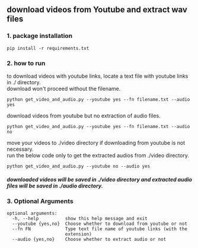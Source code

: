 download videos from Youtube and extract wav files
------
### 1. package installation
```
pip install -r requirements.txt 
```
### 2. how to run

to download videos with youtube links, locate a text file with youtube links in ./ directory. </br>
download won't proceed without the filename. 
```
python get_video_and_audio.py --youtube yes --fn filename.txt --audio yes
```

download videos from youtube but no extraction of audio files. </br>
```
python get_video_and_audio.py --youtube yes --fn filename.txt --audio no
```

move your videos to ./video directory if downloading from youtube is not necessary. </br>
run the below code only to get the extracted audios from ./video directory.
```
python get_video_and_audio.py --youtube no --audio yes
```

##### downloaded videos will be saved in ./video directory and extracted audio files will be saved in ./audio directory.
### 3. Optional Arguments
```
optional arguments:
  -h, --help          show this help message and exit
  --youtube {yes,no}  Choose whether to download from youtube or not
  --fn FN             Type text file name of youtube links (with the
                      extension)
  --audio {yes,no}    Choose whether to extract audio or not

```
